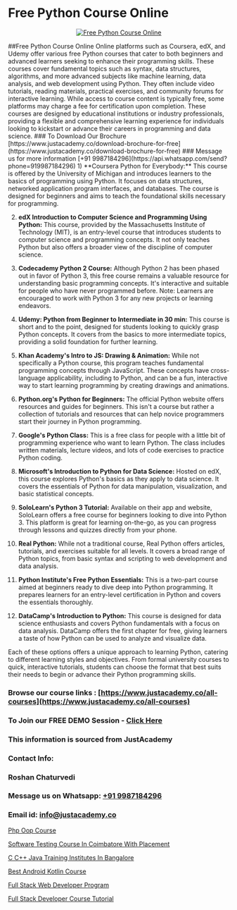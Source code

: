 # Free Python Course Online

<p align="center">
  <a href="https://justacademy.co/course-detail/python-training">
    <img src="https://justacademy.co/storage2/course_image/1709713400_course_image.webp" alt="Free Python Course Online">
  </a>
</p>
##Free Python Course Online
Online platforms such as Coursera, edX, and Udemy offer various free Python courses that cater to both beginners and advanced learners seeking to enhance their programming skills. These courses cover fundamental topics such as syntax, data structures, algorithms, and more advanced subjects like machine learning, data analysis, and web development using Python. They often include video tutorials, reading materials, practical exercises, and community forums for interactive learning. While access to course content is typically free, some platforms may charge a fee for certification upon completion. These courses are designed by educational institutions or industry professionals, providing a flexible and comprehensive learning experience for individuals looking to kickstart or advance their careers in programming and data science.
### To Download Our Brochure [https://www.justacademy.co/download-brochure-for-free](https://www.justacademy.co/download-brochure-for-free)
### Message us for more information [+91 9987184296](https://api.whatsapp.com/send?phone=919987184296)
1) **Coursera Python for Everybody:** This course is offered by the University of Michigan and introduces learners to the basics of programming using Python. It focuses on data structures, networked application program interfaces, and databases. The course is designed for beginners and aims to teach the foundational skills necessary for programming.

2) **edX Introduction to Computer Science and Programming Using Python:** This course, provided by the Massachusetts Institute of Technology (MIT), is an entry-level course that introduces students to computer science and programming concepts. It not only teaches Python but also offers a broader view of the discipline of computer science.

3) **Codecademy Python 2 Course:** Although Python 2 has been phased out in favor of Python 3, this free course remains a valuable resource for understanding basic programming concepts. It's interactive and suitable for people who have never programmed before. Note: Learners are encouraged to work with Python 3 for any new projects or learning endeavors.

4) **Udemy: Python from Beginner to Intermediate in 30 min:** This course is short and to the point, designed for students looking to quickly grasp Python concepts. It covers from the basics to more intermediate topics, providing a solid foundation for further learning.

5) **Khan Academy's Intro to JS: Drawing & Animation:** While not specifically a Python course, this program teaches fundamental programming concepts through JavaScript. These concepts have cross-language applicability, including to Python, and can be a fun, interactive way to start learning programming by creating drawings and animations.

6) **Python.org's Python for Beginners:** The official Python website offers resources and guides for beginners. This isn't a course but rather a collection of tutorials and resources that can help novice programmers start their journey in Python programming.

7) **Google's Python Class:** This is a free class for people with a little bit of programming experience who want to learn Python. The class includes written materials, lecture videos, and lots of code exercises to practice Python coding.

8) **Microsoft's Introduction to Python for Data Science:** Hosted on edX, this course explores Python's basics as they apply to data science. It covers the essentials of Python for data manipulation, visualization, and basic statistical concepts.

9) **SoloLearn's Python 3 Tutorial:** Available on their app and website, SoloLearn offers a free course for beginners looking to dive into Python 3. This platform is great for learning on-the-go, as you can progress through lessons and quizzes directly from your phone.

10) **Real Python:** While not a traditional course, Real Python offers articles, tutorials, and exercises suitable for all levels. It covers a broad range of Python topics, from basic syntax and scripting to web development and data analysis.

11) **Python Institute's Free Python Essentials:** This is a two-part course aimed at beginners ready to dive deep into Python programming. It prepares learners for an entry-level certification in Python and covers the essentials thoroughly.

12) **DataCamp's Introduction to Python:** This course is designed for data science enthusiasts and covers Python fundamentals with a focus on data analysis. DataCamp offers the first chapter for free, giving learners a taste of how Python can be used to analyze and visualize data.

Each of these options offers a unique approach to learning Python, catering to different learning styles and objectives. From formal university courses to quick, interactive tutorials, students can choose the format that best suits their needs to begin or advance their Python programming skills.

### Browse our course links : [https://www.justacademy.co/all-courses](https://www.justacademy.co/all-courses) 
### To Join our FREE DEMO Session - [Click Here](https://www.justacademy.co/register-for-course-demo)


### This information is sourced from JustAcademy
### Contact Info:
### Roshan Chaturvedi
### Message us on Whatsapp: [+91 9987184296](https://api.whatsapp.com/send?phone=919987184296)
### Email id: [info@justacademy.co](mailto:info@justacademy.co)
                
[Php Oop Course](https://www.linkedin.com/pulse/php-oop-course-justacademy-chicago-u9obf?trackingId=Ebza2FFUr%2BJOvqn8HQsUfQ%3D%3D&lipi=urn%3Ali%3Apage%3Ad_flagship3_company_admin%3BbTJRO6qqRWqOeqPKnJNhBw%3D%3D)

[Software Testing Course In Coimbatore With Placement](https://www.linkedin.com/pulse/software-testing-course-coimbatore-placement-justacademy-kolkata-iejac?trackingId=WsKkddzQb5dCLbVppw9F%2Fg%3D%3D&lipi=urn%3Ali%3Apage%3Ad_flagship3_company_admin%3BiAa60KZ1TYi9BxLlFQwGgg%3D%3D)

[C C++ Java Training Institutes In Bangalore](https://medium.com/@ranepooja/c-c-java-training-institutes-in-bangalore-af0aa98090ec)

[Best Android Kotlin Course](https://medium.com/@shivamja27/best-android-kotlin-course-46923b560143)

[Full Stack Web Developer Program](https://justacademyin.github.io/justacademy/full-stack-web-developer-program)

[Full Stack Developer Course Tutorial](https://justacademyin.github.io/justacademy/full-stack-developer-course-tutorial)

